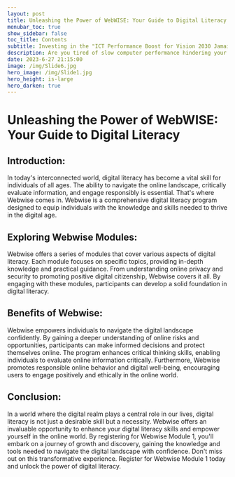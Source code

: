 ```yaml
---
layout: post
title: Unleashing the Power of WebWISE: Your Guide to Digital Literacy
menubar_toc: true
show_sidebar: false
toc_title: Contents
subtitle: Investing in the "ICT Performance Boost for Vision 2030 Jamaica" project is a smart way to save money in the long run.
description: Are you tired of slow computer performance hindering your productivity? We feel you.
date: 2023-6-27 21:15:00
image: /img/Slide6.jpg
hero_image: /img/Slide1.jpg
hero_height: is-large
hero_darken: true
---
```


# Unleashing the Power of WebWISE: Your Guide to Digital Literacy

## Introduction:
In today's interconnected world, digital literacy has become a vital skill for individuals of all ages. The ability to navigate the online landscape, critically evaluate information, and engage responsibly is essential. That's where Webwise comes in. Webwise is a comprehensive digital literacy program designed to equip individuals with the knowledge and skills needed to thrive in the digital age.

## Exploring Webwise Modules:
Webwise offers a series of modules that cover various aspects of digital literacy. Each module focuses on specific topics, providing in-depth knowledge and practical guidance. From understanding online privacy and security to promoting positive digital citizenship, Webwise covers it all. By engaging with these modules, participants can develop a solid foundation in digital literacy.

## Benefits of Webwise:
Webwise empowers individuals to navigate the digital landscape confidently. By gaining a deeper understanding of online risks and opportunities, participants can make informed decisions and protect themselves online. The program enhances critical thinking skills, enabling individuals to evaluate online information critically. Furthermore, Webwise promotes responsible online behavior and digital well-being, encouraging users to engage positively and ethically in the online world.

## Conclusion:
In a world where the digital realm plays a central role in our lives, digital literacy is not just a desirable skill but a necessity. Webwise offers an invaluable opportunity to enhance your digital literacy skills and empower yourself in the online world. By registering for Webwise Module 1, you'll embark on a journey of growth and discovery, gaining the knowledge and tools needed to navigate the digital landscape with confidence. Don't miss out on this transformative experience. Register for Webwise Module 1 today and unlock the power of digital literacy.